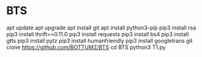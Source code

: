 # BTS
apt update
apt upgrade
apt install git
apt install python3-pip
pip3 install rsa
pip3 install thrift==0.11.0
pip3 install requests
pip3 install bs4
pip3 install gtts
pip3 install pytz
pip3 install humanfriendly
pip3 install googletrans
git clone https://github.com/BOTTUMZ/BTS
cd BTS
python3 T1.py
